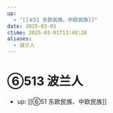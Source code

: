 ```yaml
---
up:
  - "[[⑥51 东欧民族、中欧民族]]"
date: 2025-03-01
ctime: 2025-03-01T13:48:28
aliases:
  - 波兰人
---
```


# ⑥513 波兰人

- up: [[⑥51 东欧民族、中欧民族]]
